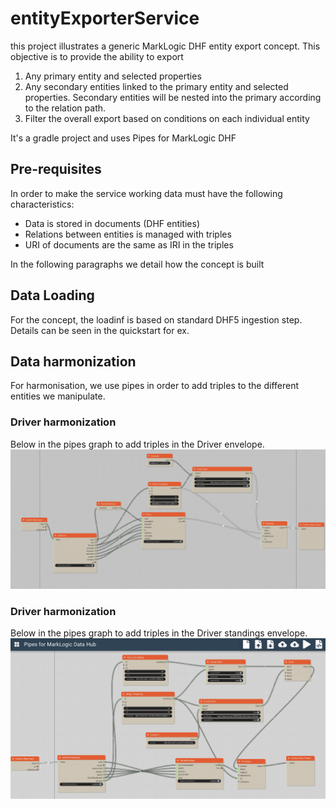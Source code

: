 # entityExporterService

this project illustrates a generic MarkLogic DHF entity export concept.
This objective is to provide the ability to export 
1) Any primary entity and selected properties
2) Any secondary entities linked to the primary entity and selected properties. Secondary entities will be nested into the primary according to the relation path.
3) Filter the overall export based on conditions on each individual entity

It's a gradle project and uses Pipes for MarkLogic DHF

## Pre-requisites
In order to make the service working data must have the following characteristics:
- Data is stored in documents (DHF entities)
- Relations between entities is managed with triples
- URI of documents are the same as IRI in the triples

In the following paragraphs we detail how the concept is built

## Data Loading
For the concept, the loadinf is based on standard DHF5 ingestion step. Details can be seen in the quickstart for ex.

## Data harmonization
For harmonisation, we use pipes in order to add triples to the different entities we manipulate.

### Driver harmonization
Below in the pipes graph to add triples in the Driver envelope.
![Driver harmonization in Pipe](https://github.com/epoilvet/entityExporterService/blob/master/wiki/pipes_driver.png?raw=true)

### Driver harmonization
Below in the pipes graph to add triples in the Driver standings envelope.
![Driver harmonization in Pipe](https://github.com/epoilvet/entityExporterService/blob/master/wiki/pipes_driverstandings.png?raw=true)
